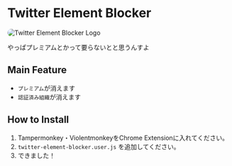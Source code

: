 # Twitter Element Blocker


<img src="https://github.com/user-attachments/assets/94d60c2b-c771-4a7e-8df2-fe3f5a12b065" alt="Twitter Element Blocker Logo" style="border-radius: 10px;" />


やっぱプレミアムとかって要らないとと思うんすよ

## Main Feature

- `プレミアム`が消えます
- `認証済み組織`が消えます

## How to Install

1. Tampermonkey・ViolentmonkeyをChrome Extensionに入れてください。
2. `twitter-element-blocker.user.js` を追加してください。
3. できました！
